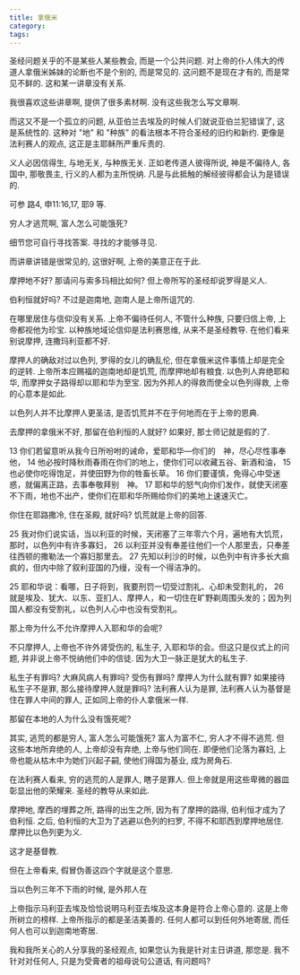 ```yaml
---
title: 拿俄米
category:
tags:
---
```


圣经问题关乎的不是某些人某些教会, 而是一个公共问题. 对上帝的仆人伟大的传道人拿俄米姊妹的论断也不是个别的, 而是常见的. 这问题不是现在才有的, 而是常见不鲜的. 这和某一讲章没有关系.

我很喜欢这些讲章啊, 提供了很多素材啊. 没有这些我怎么写文章啊.

而这又不是一个孤立的问题, 从亚伯兰去埃及的时候人们就说亚伯兰犯错误了, 这是系统性的. 这种对 "地" 和 "种族" 的看法根本不符合圣经的旧约和新约. 更像是法利赛人的观点, 这正是主耶稣所严重斥责的.

义人必因信得生, 与地无关, 与种族无关. 正如老传道人彼得所说, 神是不偏待人, 各国中, 那敬畏主, 行义的人都为主所悦纳. 凡是与此抵触的解经彼得都会认为是错误的.

可参 路4, 申11:16,17, 耶9 等.


穷人才逃荒啊, 富人怎么可能饿死?



细节您可自行寻找答案. 寻找的才能够寻见.

而讲章讲错是很常见的, 这很好啊, 上帝的美意正在于此.

摩押地不好? 那请问与索多玛相比如何? 但上帝所写的圣经却说罗得是义人.

伯利恒就好吗? 不过是迦南地, 迦南人是上帝所诅咒的.

在哪里居住与信仰没有关系. 上帝不偏待任何人, 不管什么种族, 只要归信上帝, 上帝都视他为珍宝. 以种族地域论信仰是法利赛思维, 从来不是圣经教导. 在他们看来别说摩押, 连撒玛利亚都不好.

摩押人的确敌对过以色列, 罗得的女儿的确乱伦, 但在拿俄米这件事情上却是完全的逆转. 上帝所本应赐福的迦南地却是饥荒, 而摩押地却有粮食. 以色列人弃绝耶和华, 而摩押女子路得却以耶和华为至宝. 因为外邦人的得救而使全以色列得救, 上帝的心意本是如此.

以色列人并不比摩押人更圣洁, 是否饥荒并不在于何地而在于上帝的恩典.

去摩押的拿俄米不好, 那留在伯利恒的人就好? 如果好, 那士师记就是假的了.

13 你们若留意听从我今日所吩咐的诫命，爱耶和华―你们的　神，尽心尽性事奉他， 14 他必按时降秋雨春雨在你们的地上，使你们可以收藏五谷、新酒和油， 15 也必使你吃得饱足，并使田野为你的牲畜长草。 16 你们要谨慎，免得心中受迷惑，就偏离正路，去事奉敬拜别　神。 17 耶和华的怒气向你们发作，就使天闭塞不下雨，地也不出产，使你们在耶和华所赐给你们的美地上速速灭亡。

你住在耶路撒冷, 住在圣殿, 就好吗? 饥荒就是上帝的回答.

25 我对你们说实话，当以利亚的时候，天闭塞了三年零六个月，遍地有大饥荒，那时，以色列中有许多寡妇， 26 以利亚并没有奉差往他们一个人那里去，只奉差往西顿的撒勒法一个寡妇那里去。 27 先知以利沙的时候，以色列中有许多长大痲疯的，但内中除了叙利亚国的乃缦，没有一个得洁净的。

25 耶和华说：看哪，日子将到，我要刑罚一切受过割礼、心却未受割礼的， 26 就是埃及、犹大、以东、亚扪人、摩押人，和一切住在旷野剃周围头发的；因为列国人都没有受割礼，以色列人心中也没有受割礼。


那上帝为什么不允许摩押人入耶和华的会呢?

不只摩押人, 上帝也不许外肾受伤的, 私生子, 入耶和华的会。但这只是仪式上的问题, 并非说上帝不悦纳他们中的信徒. 因为大卫一脉正是犹大的私生子.

私生子有罪吗? 大麻风病人有罪吗? 受伤有罪吗? 摩押人为什么就有罪?  如果接待私生子不是罪, 那么接待摩押人就是罪吗? 法利赛人认为是罪, 法利赛人认为基督是住在罪人中间的罪人, 正如同上帝的仆人拿俄米一样.

那留在本地的人为什么没有饿死呢?

其实, 逃荒的都是穷人, 富人怎么可能饿死? 富人为富不仁, 穷人才不得不逃荒. 但这些本地所弃绝的人, 上帝却没有弃绝, 上帝与他们同在. 即便他们沦落为寡妇, 上帝也能从枯木中为她们兴起子嗣, 使他们得国为基业, 成为房角石.

在法利赛人看来, 穷的逃荒的人是罪人, 瞎子是罪人. 但上帝就是用这些卑微的器皿彰显出他的荣耀来. 圣经的教导从来如此.






摩押地, 摩西的埋葬之所, 路得的出生之所, 因为有了摩押的路得, 伯利恒才成为了伯利恒. 之后, 伯利恒的大卫为了逃避以色列的扫罗, 不得不和耶西到摩押地居住. 摩押比以色列更为义.





这才是基督教.

但在上帝看来, 假冒伪善这四个字就是这个意思.


当以色列三年不下雨的时候, 是外邦人在


上帝指示马利亚去埃及恰恰说明马利亚去埃及这本身是符合上帝心意的. 这是上帝所树立的榜样. 上帝所指示的都是圣洁美善的. 任何人都可以到任何外地寄居, 而任何人也可以到迦南地寄居.

我和我所关心的人分享我的圣经观点,
如果您认为我是针对主日讲道, 那您是.
我不针对对任何人, 只是为受膏者的祖母说句公道话, 有问题吗?
